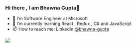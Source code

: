 ### Hi there , I am Bhawna Gupta👋

- 🔭 I’m Software Engineer at Microsoft
- 🌱 I’m currently learning React , Redux , C# and JavaScript
- 📫 How to reach me: Linkedin [@bhawna-gupta](https://www.linkedin.com/in/bhawna-gupta-512ba0197/)
<img src ="https://github-readme-stats.vercel.app/api?username=bhawna-gupta&&show_icons=true&title_color=ffffff&icon_color=bb2acf&text_color=daf7dc&bg_color=151515">

